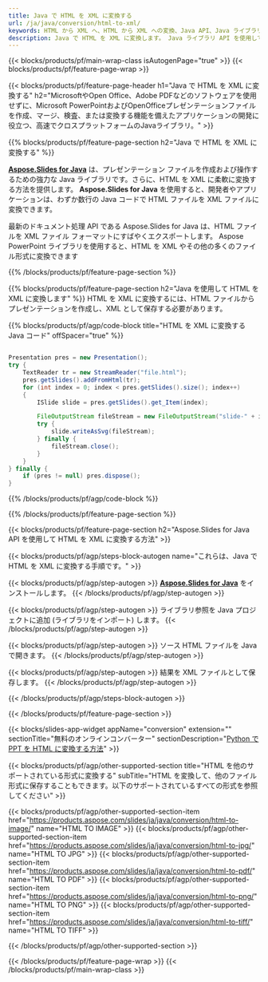 ```yaml
---
title: Java で HTML を XML に変換する
url: /ja/java/conversion/html-to-xml/
keywords: HTML から XML へ、HTML から XML への変換、Java API、Java ライブラリ、HTML、XML
description: Java で HTML を XML に変換します。 Java ライブラリ API を使用して HTML ファイルを XML ファイルに変換します
---
```


{{< blocks/products/pf/main-wrap-class isAutogenPage="true" >}}
{{< blocks/products/pf/feature-page-wrap >}}

{{< blocks/products/pf/feature-page-header h1="Java で HTML を XML に変換する" h2="MicrosoftやOpen Office、Adobe PDFなどのソフトウェアを使用せずに、Microsoft PowerPointおよびOpenOfficeプレゼンテーションファイルを作成、マージ、検査、または変換する機能を備えたアプリケーションの開発に役立つ、高速でクロスプラットフォームのJavaライブラリ。" >}}

{{% blocks/products/pf/feature-page-section h2="Java で HTML を XML に変換する" %}}

[**Aspose.Slides for Java**](https://products.aspose.com/slides/ja/java/) は、プレゼンテーション ファイルを作成および操作するための強力な Java ライブラリです。さらに、HTML を XML に柔軟に変換する方法を提供します。 **Aspose.Slides for Java** を使用すると、開発者やアプリケーションは、わずか数行の Java コードで HTML ファイルを XML ファイルに変換できます。

最新のドキュメント処理 API である Aspose.Slides for Java は、HTML ファイルを XML ファイル フォーマットにすばやくエクスポートします。 Aspose PowerPoint ライブラリを使用すると、HTML を XML やその他の多くのファイル形式に変換できます

{{% /blocks/products/pf/feature-page-section %}}

{{% blocks/products/pf/feature-page-section  h2="Java を使用して HTML を XML に変換します" %}}
HTML を XML に変換するには、HTML ファイルからプレゼンテーションを作成し、XML として保存する必要があります。

{{% blocks/products/pf/agp/code-block title="HTML を XML に変換する Java コード" offSpacer="true" %}}

```java

Presentation pres = new Presentation();
try {
    TextReader tr = new StreamReader("file.html");
    pres.getSlides().addFromHtml(tr);
    for (int index = 0; index < pres.getSlides().size(); index++)
    {
        ISlide slide = pres.getSlides().get_Item(index);

        FileOutputStream fileStream = new FileOutputStream("slide-" + index + ".xml");
        try {
            slide.writeAsSvg(fileStream);
        } finally {
            fileStream.close();
        }
    }
} finally {
    if (pres != null) pres.dispose();
}
```


{{% /blocks/products/pf/agp/code-block %}}

{{% /blocks/products/pf/feature-page-section %}}

{{< blocks/products/pf/feature-page-section  h2="Aspose.Slides for Java API を使用して HTML を XML に変換する方法" >}}

{{< blocks/products/pf/agp/steps-block-autogen name="これらは、Java で HTML を XML に変換する手順です。" >}}

{{< blocks/products/pf/agp/step-autogen >}}
[**Aspose.Slides for Java**](https://products.aspose.com/slides/ja/java/) をインストールします。
{{< /blocks/products/pf/agp/step-autogen >}}

{{< blocks/products/pf/agp/step-autogen >}}
ライブラリ参照を Java プロジェクトに追加 (ライブラリをインポート) します。
{{< /blocks/products/pf/agp/step-autogen >}}

{{< blocks/products/pf/agp/step-autogen >}}
ソース HTML ファイルを Java で開きます。
{{< /blocks/products/pf/agp/step-autogen >}}

{{< blocks/products/pf/agp/step-autogen >}}
結果を XML ファイルとして保存します。
{{< /blocks/products/pf/agp/step-autogen >}}

{{< /blocks/products/pf/agp/steps-block-autogen >}}

{{< /blocks/products/pf/feature-page-section >}}

{{< blocks/slides-app-widget  appName="conversion" extension="" sectionTitle="無料のオンラインコンバーター" sectionDescription="[Python で PPT を HTML に変換する方法](https://products.aspose.com/slides/ja/python-net/conversion/ppt-to-html/)" >}}

{{< blocks/products/pf/agp/other-supported-section title="HTML を他のサポートされている形式に変換する" subTitle="HTML を変換して、他のファイル形式に保存することもできます。以下のサポートされているすべての形式を参照してください" >}}

{{< blocks/products/pf/agp/other-supported-section-item href="https://products.aspose.com/slides/ja/java/conversion/html-to-image/" name="HTML TO IMAGE" >}}
{{< blocks/products/pf/agp/other-supported-section-item href="https://products.aspose.com/slides/ja/java/conversion/html-to-jpg/" name="HTML TO JPG" >}}
{{< blocks/products/pf/agp/other-supported-section-item href="https://products.aspose.com/slides/ja/java/conversion/html-to-pdf/" name="HTML TO PDF" >}}
{{< blocks/products/pf/agp/other-supported-section-item href="https://products.aspose.com/slides/ja/java/conversion/html-to-png/" name="HTML TO PNG" >}}
{{< blocks/products/pf/agp/other-supported-section-item href="https://products.aspose.com/slides/ja/java/conversion/html-to-tiff/" name="HTML TO TIFF" >}}


{{< /blocks/products/pf/agp/other-supported-section >}}

{{< /blocks/products/pf/feature-page-wrap >}}
{{< /blocks/products/pf/main-wrap-class >}}